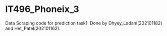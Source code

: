 # IT496_Phoneix_3
Data Scraping code for prediction task1: Done by Dhyey_Ladani(202101182) and Het_Patel(202101162).
